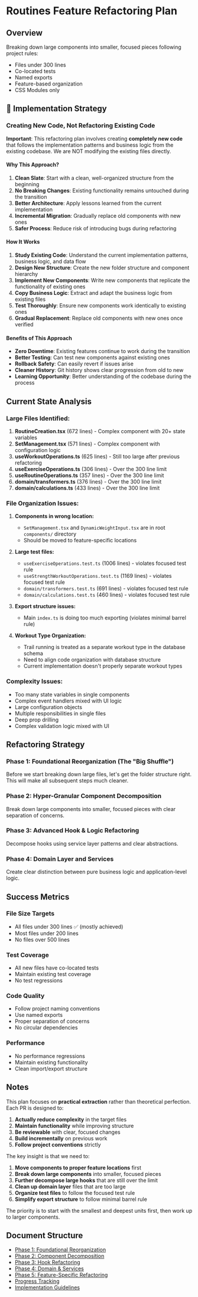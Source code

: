 # Routines Feature Refactoring Plan

## Overview

Breaking down large components into smaller, focused pieces following project rules:

- Files under 300 lines
- Co-located tests
- Named exports
- Feature-based organization
- CSS Modules only

## 🚀 Implementation Strategy

### Creating New Code, Not Refactoring Existing Code

**Important**: This refactoring plan involves creating **completely new code** that follows the implementation patterns and business logic from the existing codebase. We are NOT modifying the existing files directly.

#### Why This Approach?

1. **Clean Slate**: Start with a clean, well-organized structure from the beginning
2. **No Breaking Changes**: Existing functionality remains untouched during the transition
3. **Better Architecture**: Apply lessons learned from the current implementation
4. **Incremental Migration**: Gradually replace old components with new ones
5. **Safer Process**: Reduce risk of introducing bugs during refactoring

#### How It Works

1. **Study Existing Code**: Understand the current implementation patterns, business logic, and data flow
2. **Design New Structure**: Create the new folder structure and component hierarchy
3. **Implement New Components**: Write new components that replicate the functionality of existing ones
4. **Copy Business Logic**: Extract and adapt the business logic from existing files
5. **Test Thoroughly**: Ensure new components work identically to existing ones
6. **Gradual Replacement**: Replace old components with new ones once verified

#### Benefits of This Approach

- **Zero Downtime**: Existing features continue to work during the transition
- **Better Testing**: Can test new components against existing ones
- **Rollback Safety**: Can easily revert if issues arise
- **Cleaner History**: Git history shows clear progression from old to new
- **Learning Opportunity**: Better understanding of the codebase during the process

## Current State Analysis

### Large Files Identified:

1. **RoutineCreation.tsx** (672 lines) - Complex component with 20+ state variables
2. **SetManagement.tsx** (571 lines) - Complex component with configuration logic
3. **useWorkoutOperations.ts** (625 lines) - Still too large after previous refactoring
4. **useExerciseOperations.ts** (306 lines) - Over the 300 line limit
5. **useRoutineOperations.ts** (357 lines) - Over the 300 line limit
6. **domain/transformers.ts** (376 lines) - Over the 300 line limit
7. **domain/calculations.ts** (433 lines) - Over the 300 line limit

### File Organization Issues:

1. **Components in wrong location:**
   - `SetManagement.tsx` and `DynamicWeightInput.tsx` are in root `components/` directory
   - Should be moved to feature-specific locations

2. **Large test files:**
   - `useExerciseOperations.test.ts` (1006 lines) - violates focused test rule
   - `useStrengthWorkoutOperations.test.ts` (1169 lines) - violates focused test rule
   - `domain/transformers.test.ts` (691 lines) - violates focused test rule
   - `domain/calculations.test.ts` (460 lines) - violates focused test rule

3. **Export structure issues:**
   - Main `index.ts` is doing too much exporting (violates minimal barrel rule)

4. **Workout Type Organization:**
   - Trail running is treated as a separate workout type in the database schema
   - Need to align code organization with database structure
   - Current implementation doesn't properly separate workout types

### Complexity Issues:

- Too many state variables in single components
- Complex event handlers mixed with UI logic
- Large configuration objects
- Multiple responsibilities in single files
- Deep prop drilling
- Complex validation logic mixed with UI

## Refactoring Strategy

### Phase 1: Foundational Reorganization (The "Big Shuffle")

Before we start breaking down large files, let's get the folder structure right. This will make all subsequent steps much cleaner.

### Phase 2: Hyper-Granular Component Decomposition

Break down large components into smaller, focused pieces with clear separation of concerns.

### Phase 3: Advanced Hook & Logic Refactoring

Decompose hooks using service layer patterns and clear abstractions.

### Phase 4: Domain Layer and Services

Create clear distinction between pure business logic and application-level logic.

## Success Metrics

### File Size Targets

- All files under 300 lines ✅ (mostly achieved)
- Most files under 200 lines
- No files over 500 lines

### Test Coverage

- All new files have co-located tests
- Maintain existing test coverage
- No test regressions

### Code Quality

- Follow project naming conventions
- Use named exports
- Proper separation of concerns
- No circular dependencies

### Performance

- No performance regressions
- Maintain existing functionality
- Clean import/export structure

## Notes

This plan focuses on **practical extraction** rather than theoretical perfection. Each PR is designed to:

1. **Actually reduce complexity** in the target files
2. **Maintain functionality** while improving structure
3. **Be reviewable** with clear, focused changes
4. **Build incrementally** on previous work
5. **Follow project conventions** strictly

The key insight is that we need to:

1. **Move components to proper feature locations** first
2. **Break down large components** into smaller, focused pieces
3. **Further decompose large hooks** that are still over the limit
4. **Clean up domain layer** files that are too large
5. **Organize test files** to follow the focused test rule
6. **Simplify export structure** to follow minimal barrel rule

The priority is to start with the smallest and deepest units first, then work up to larger components.

## Document Structure

- [Phase 1: Foundational Reorganization](./phase-1-foundational-reorganization.md)
- [Phase 2: Component Decomposition](./phase-2-component-decomposition.md)
- [Phase 3: Hook Refactoring](./phase-3-hook-refactoring.md)
- [Phase 4: Domain & Services](./phase-4-domain-services.md)
- [Phase 5: Feature-Specific Refactoring](./phase-5-feature-specific.md)
- [Progress Tracking](./progress-tracking.md)
- [Implementation Guidelines](./implementation-guidelines.md)
